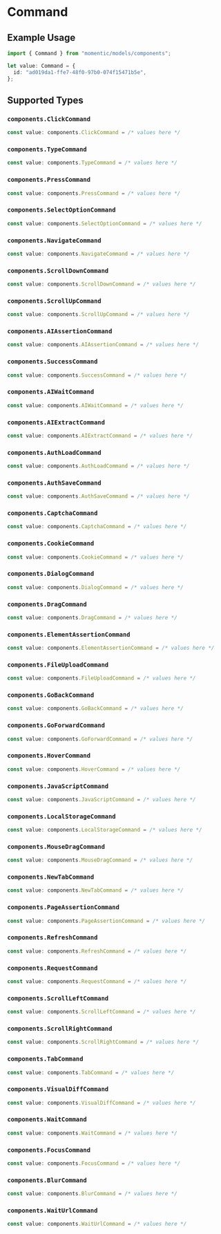 # Command

## Example Usage

```typescript
import { Command } from "momentic/models/components";

let value: Command = {
  id: "ad019da1-ffe7-48f0-97b0-074f15471b5e",
};
```

## Supported Types

### `components.ClickCommand`

```typescript
const value: components.ClickCommand = /* values here */
```

### `components.TypeCommand`

```typescript
const value: components.TypeCommand = /* values here */
```

### `components.PressCommand`

```typescript
const value: components.PressCommand = /* values here */
```

### `components.SelectOptionCommand`

```typescript
const value: components.SelectOptionCommand = /* values here */
```

### `components.NavigateCommand`

```typescript
const value: components.NavigateCommand = /* values here */
```

### `components.ScrollDownCommand`

```typescript
const value: components.ScrollDownCommand = /* values here */
```

### `components.ScrollUpCommand`

```typescript
const value: components.ScrollUpCommand = /* values here */
```

### `components.AIAssertionCommand`

```typescript
const value: components.AIAssertionCommand = /* values here */
```

### `components.SuccessCommand`

```typescript
const value: components.SuccessCommand = /* values here */
```

### `components.AIWaitCommand`

```typescript
const value: components.AIWaitCommand = /* values here */
```

### `components.AIExtractCommand`

```typescript
const value: components.AIExtractCommand = /* values here */
```

### `components.AuthLoadCommand`

```typescript
const value: components.AuthLoadCommand = /* values here */
```

### `components.AuthSaveCommand`

```typescript
const value: components.AuthSaveCommand = /* values here */
```

### `components.CaptchaCommand`

```typescript
const value: components.CaptchaCommand = /* values here */
```

### `components.CookieCommand`

```typescript
const value: components.CookieCommand = /* values here */
```

### `components.DialogCommand`

```typescript
const value: components.DialogCommand = /* values here */
```

### `components.DragCommand`

```typescript
const value: components.DragCommand = /* values here */
```

### `components.ElementAssertionCommand`

```typescript
const value: components.ElementAssertionCommand = /* values here */
```

### `components.FileUploadCommand`

```typescript
const value: components.FileUploadCommand = /* values here */
```

### `components.GoBackCommand`

```typescript
const value: components.GoBackCommand = /* values here */
```

### `components.GoForwardCommand`

```typescript
const value: components.GoForwardCommand = /* values here */
```

### `components.HoverCommand`

```typescript
const value: components.HoverCommand = /* values here */
```

### `components.JavaScriptCommand`

```typescript
const value: components.JavaScriptCommand = /* values here */
```

### `components.LocalStorageCommand`

```typescript
const value: components.LocalStorageCommand = /* values here */
```

### `components.MouseDragCommand`

```typescript
const value: components.MouseDragCommand = /* values here */
```

### `components.NewTabCommand`

```typescript
const value: components.NewTabCommand = /* values here */
```

### `components.PageAssertionCommand`

```typescript
const value: components.PageAssertionCommand = /* values here */
```

### `components.RefreshCommand`

```typescript
const value: components.RefreshCommand = /* values here */
```

### `components.RequestCommand`

```typescript
const value: components.RequestCommand = /* values here */
```

### `components.ScrollLeftCommand`

```typescript
const value: components.ScrollLeftCommand = /* values here */
```

### `components.ScrollRightCommand`

```typescript
const value: components.ScrollRightCommand = /* values here */
```

### `components.TabCommand`

```typescript
const value: components.TabCommand = /* values here */
```

### `components.VisualDiffCommand`

```typescript
const value: components.VisualDiffCommand = /* values here */
```

### `components.WaitCommand`

```typescript
const value: components.WaitCommand = /* values here */
```

### `components.FocusCommand`

```typescript
const value: components.FocusCommand = /* values here */
```

### `components.BlurCommand`

```typescript
const value: components.BlurCommand = /* values here */
```

### `components.WaitUrlCommand`

```typescript
const value: components.WaitUrlCommand = /* values here */
```

